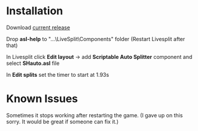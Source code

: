 # Installation
Download [current release](https://github.com/Dzoiver/SH-Autosplitter/releases/tag/v6)

Drop **asl-help** to "...\LiveSplit\Components" folder (Restart Livesplit after that)

In Livesplit click **Edit layout** -> add **Scriptable Auto Splitter** component and select **SHauto.asl** file

In **Edit splits** set the timer to start at 1.93s 

# Known Issues
Sometimes it stops working after restarting the game. (I gave up on this sorry. It would be great if someone can fix it.)

